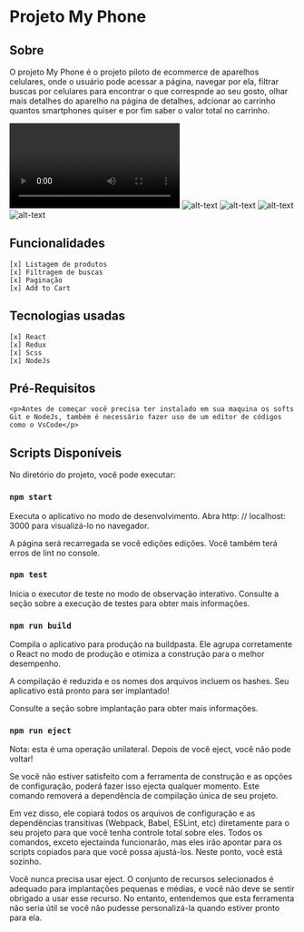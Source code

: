 # Projeto My Phone

## Sobre
<p>O projeto My Phone é o projeto piloto de ecommerce de aparelhos celulares, onde o usuário pode acessar a página, navegar por ela, filtrar buscas por celulares para encontrar o que correspnde ao seu gosto, olhar mais detalhes do aparelho na página de detalhes, adcionar ao carrinho quantos smartphones quiser e por fim saber o valor total no carrinho.</p>

![alt-text](https://github.com/TheCodersDream/React-Ecommerce-App-with-Redux/blob/master/video2-my-phone.webm)
![alt-text](https://github.com/TheCodersDream/React-Ecommerce-App-with-Redux/blob/master/ecm2-2.png)
![alt-text](https://github.com/TheCodersDream/React-Ecommerce-App-with-Redux/blob/master/ecm3.png)
![alt-text](https://github.com/TheCodersDream/React-Ecommerce-App-with-Redux/blob/master/ecm4.png)
![alt-text](https://github.com/TheCodersDream/React-Ecommerce-App-with-Redux/blob/master/ecm5.png)


## Funcionalidades

    [x] Listagem de produtos
    [x] Filtragem de buscas
    [x] Paginação
    [x] Add to Cart

## Tecnologias usadas

    [x] React
    [x] Redux
    [x] Scss
    [x] NodeJs

## Pré-Requisitos

    <p>Antes de começar você precisa ter instalado em sua maquina os softs Git e NodeJs, também é necessário fazer uso de um editor de códigos como o VsCode</p>

## Scripts Disponíveis
No diretório do projeto, você pode executar:

### `npm start`

Executa o aplicativo no modo de desenvolvimento.
Abra http: // localhost: 3000 para visualizá-lo no navegador.

A página será recarregada se você edições edições.
Você também terá erros de lint no console.


### `npm test`

Inicia o executor de teste no modo de observação interativo.
Consulte a seção sobre a execução de testes para obter mais informações.

### `npm run build`

Compila o aplicativo para produção na buildpasta.
Ele agrupa corretamente o React no modo de produção e otimiza a construção para o melhor desempenho.

A compilação é reduzida e os nomes dos arquivos incluem os hashes.
Seu aplicativo está pronto para ser implantado!

Consulte a seção sobre implantação para obter mais informações.

### `npm run eject`

Nota: esta é uma operação unilateral. Depois de você eject, você não pode voltar!

Se você não estiver satisfeito com a ferramenta de construção e as opções de configuração, poderá fazer isso ejecta qualquer momento. Este comando removerá a dependência de compilação única de seu projeto.

Em vez disso, ele copiará todos os arquivos de configuração e as dependências transitivas (Webpack, Babel, ESLint, etc) diretamente para o seu projeto para que você tenha controle total sobre eles. Todos os comandos, exceto ejectainda funcionarão, mas eles irão apontar para os scripts copiados para que você possa ajustá-los. Neste ponto, você está sozinho.

Você nunca precisa usar eject. O conjunto de recursos selecionados é adequado para implantações pequenas e médias, e você não deve se sentir obrigado a usar esse recurso. No entanto, entendemos que esta ferramenta não seria útil se você não pudesse personalizá-la quando estiver pronto para ela.

